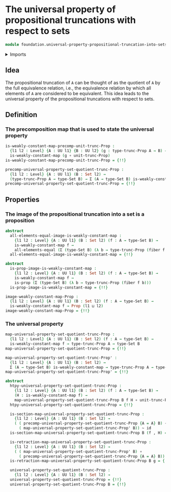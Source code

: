 # The universal property of propositional truncations with respect to sets

```agda
module foundation.universal-property-propositional-truncation-into-sets where
```

<details><summary>Imports</summary>

```agda
open import foundation.action-on-identifications-functions
open import foundation.dependent-pair-types
open import foundation.function-extensionality
open import foundation.propositional-truncations
open import foundation.universe-levels
open import foundation.weakly-constant-maps

open import foundation-core.equivalences
open import foundation-core.fibers-of-maps
open import foundation-core.function-types
open import foundation-core.homotopies
open import foundation-core.identity-types
open import foundation-core.propositions
open import foundation-core.sets
open import foundation-core.subtypes
```

</details>

## Idea

The propositional truncation of `A` can be thought of as the quotient of `A` by
the full equivalence relation, i.e., the equivalence relation by which all
elements of `A` are considered to be equivalent. This idea leads to the
universal property of the propositional truncations with respect to sets.

## Definition

### The precomposition map that is used to state the universal property

```agda
is-weakly-constant-map-precomp-unit-trunc-Prop :
  {l1 l2 : Level} {A : UU l1} {B : UU l2} (g : type-trunc-Prop A → B) →
  is-weakly-constant-map (g ∘ unit-trunc-Prop)
is-weakly-constant-map-precomp-unit-trunc-Prop = {!!}

precomp-universal-property-set-quotient-trunc-Prop :
  {l1 l2 : Level} {A : UU l1} (B : Set l2) →
  (type-trunc-Prop A → type-Set B) → Σ (A → type-Set B) is-weakly-constant-map
precomp-universal-property-set-quotient-trunc-Prop = {!!}
```

## Properties

### The image of the propositional truncation into a set is a proposition

```agda
abstract
  all-elements-equal-image-is-weakly-constant-map :
    {l1 l2 : Level} {A : UU l1} (B : Set l2) (f : A → type-Set B) →
    is-weakly-constant-map f →
    all-elements-equal (Σ (type-Set B) (λ b → type-trunc-Prop (fiber f b)))
  all-elements-equal-image-is-weakly-constant-map = {!!}

abstract
  is-prop-image-is-weakly-constant-map :
    {l1 l2 : Level} {A : UU l1} (B : Set l2) (f : A → type-Set B) →
    is-weakly-constant-map f →
    is-prop (Σ (type-Set B) (λ b → type-trunc-Prop (fiber f b)))
  is-prop-image-is-weakly-constant-map = {!!}

image-weakly-constant-map-Prop :
  {l1 l2 : Level} {A : UU l1} (B : Set l2) (f : A → type-Set B) →
  is-weakly-constant-map f → Prop (l1 ⊔ l2)
image-weakly-constant-map-Prop = {!!}
```

### The universal property

```agda
map-universal-property-set-quotient-trunc-Prop :
  {l1 l2 : Level} {A : UU l1} (B : Set l2) (f : A → type-Set B) →
  is-weakly-constant-map f → type-trunc-Prop A → type-Set B
map-universal-property-set-quotient-trunc-Prop = {!!}

map-universal-property-set-quotient-trunc-Prop' :
  {l1 l2 : Level} {A : UU l1} (B : Set l2) →
  Σ (A → type-Set B) is-weakly-constant-map → type-trunc-Prop A → type-Set B
map-universal-property-set-quotient-trunc-Prop' = {!!}

abstract
  htpy-universal-property-set-quotient-trunc-Prop :
    {l1 l2 : Level} {A : UU l1} (B : Set l2) (f : A → type-Set B) →
    (H : is-weakly-constant-map f) →
    map-universal-property-set-quotient-trunc-Prop B f H ∘ unit-trunc-Prop ~ f
  htpy-universal-property-set-quotient-trunc-Prop = {!!}

  is-section-map-universal-property-set-quotient-trunc-Prop :
    {l1 l2 : Level} {A : UU l1} (B : Set l2) →
    ( ( precomp-universal-property-set-quotient-trunc-Prop {A = A} B) ∘
      ( map-universal-property-set-quotient-trunc-Prop' B)) ~ id
  is-section-map-universal-property-set-quotient-trunc-Prop B (f , H) = {!!}

  is-retraction-map-universal-property-set-quotient-trunc-Prop :
    {l1 l2 : Level} {A : UU l1} (B : Set l2) →
    ( ( map-universal-property-set-quotient-trunc-Prop' B) ∘
      ( precomp-universal-property-set-quotient-trunc-Prop {A = A} B)) ~ id
  is-retraction-map-universal-property-set-quotient-trunc-Prop B g = {!!}

  universal-property-set-quotient-trunc-Prop :
    {l1 l2 : Level} {A : UU l1} (B : Set l2) →
  universal-property-set-quotient-trunc-Prop = {!!}
  universal-property-set-quotient-trunc-Prop B = {!!}
```
